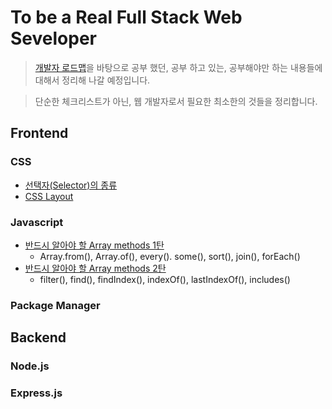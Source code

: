 # To be a Real Full Stack Web Seveloper

> [개발자 로드맵](https://github.com/kamranahmedse/developer-roadmap)을 바탕으로 공부 했던, 공부 하고 있는, 공부해야만 하는 내용들에 대해서 정리해 나갈 예정입니다.

> 단순한 체크리스트가 아닌, 웹 개발자로서 필요한 최소한의 것들을 정리합니다.

## Frontend

### CSS

-   [선택자(Selector)의 종류](CSS/selector.md)
-   [CSS Layout](CSS/layout/layoutIntro.md)

### Javascript

-   [반드시 알아야 할 Array methods 1탄](JavaScript/arrayMethod1.md)
    -   Array.from(), Array.of(), every(). some(), sort(), join(), forEach()
-   [반드시 알아야 할 Array methods 2탄](JavaScript/arrayMethod2.md)
    -   filter(), find(), findIndex(), indexOf(), lastIndexOf(), includes()

### Package Manager

## Backend

### Node.js

### Express.js
